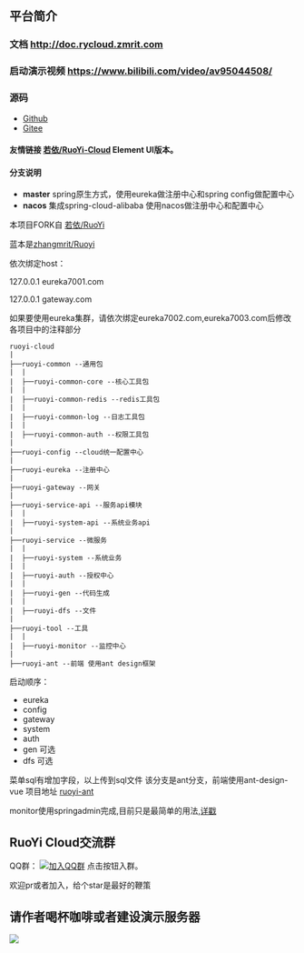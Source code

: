 ## 平台简介

### 文档 http://doc.rycloud.zmrit.com 
### 启动演示视频 https://www.bilibili.com/video/av95044508/

### 源码
- [Github](https://github.com/zhangmrit/ruoyi-cloud)
- [Gitee](https://gitee.com/zhangmrit/ruoyi-cloud)

#### 友情链接 [若依/RuoYi-Cloud](https://gitee.com/y_project/RuoYi-Cloud) Element UI版本。
#### 分支说明

- **master** spring原生方式，使用eureka做注册中心和spring config做配置中心
- **nacos** 集成spring-cloud-alibaba 使用nacos做注册中心和配置中心

本项目FORK自  [若依/RuoYi](https://gitee.com/y_project/RuoYi)

蓝本是[zhangmrit/Ruoyi](https://gitee.com/zhangmrit/RuoYi)

依次绑定host：

127.0.0.1 eureka7001.com

127.0.0.1 gateway.com

如果要使用eureka集群，请依次绑定eureka7002.com,eureka7003.com后修改各项目中的注释部分

```
ruoyi-cloud
|
├──ruoyi-common --通用包
|  |
|  ├──ruoyi-common-core --核心工具包
|  |
|  ├──ruoyi-common-redis --redis工具包
|  |
|  ├──ruoyi-common-log --日志工具包
|  |
|  ├──ruoyi-common-auth --权限工具包
|
├──ruoyi-config --cloud统一配置中心
|
├──ruoyi-eureka --注册中心
|
├──ruoyi-gateway --网关
|
├──ruoyi-service-api --服务api模块
|  |
|  ├──ruoyi-system-api --系统业务api
|
├──ruoyi-service --微服务
|  |
|  ├──ruoyi-system --系统业务
|  |
|  ├──ruoyi-auth --授权中心
|  |
|  ├──ruoyi-gen --代码生成
|  |
|  ├──ruoyi-dfs --文件
|
├──ruoyi-tool --工具
|  |
|  ├──ruoyi-monitor --监控中心
|
├──ruoyi-ant --前端 使用ant design框架

```



启动顺序：
- eureka
- config
- gateway
- system
- auth
- gen 可选
- dfs 可选

菜单sql有增加字段，以上传到sql文件
该分支是ant分支，前端使用ant-design-vue 项目地址 [ruoyi-ant](https://gitee.com/zhangmrit/ruoyi-ant)

monitor使用springadmin完成,目前只是最简单的用法,[详戳](http://doc.rycloud.zmrit.com/#/extra?id=%e7%9b%91%e6%8e%a7)

## RuoYi Cloud交流群

QQ群：  [![加入QQ群](https://img.shields.io/badge/755109875-blue.svg)](https://jq.qq.com/?_wv=1027&k=5JGXHPD)  点击按钮入群。

欢迎pr或者加入，给个star是最好的鞭策

##  请作者喝杯咖啡或者建设演示服务器


![](http://upload.ouliu.net/i/20191021180958e1ek5.png)